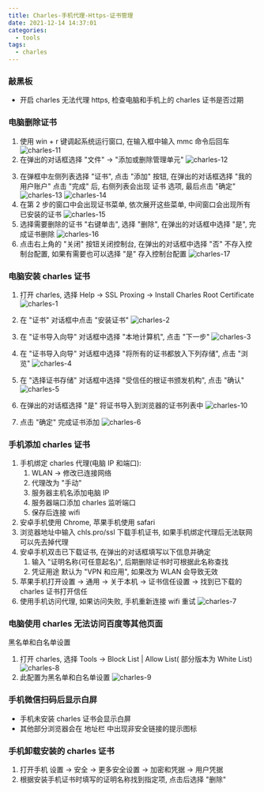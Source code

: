 ```yaml
---
title: Charles-手机代理-Https-证书管理
date: 2021-12-14 14:37:01
categories:
  - tools
tags:
  - charles
---
```


### 敲黑板

- 开启 charles 无法代理 https, 检查电脑和手机上的 charles 证书是否过期

### 电脑删除证书

1. 使用 win + r 键调起系统运行窗口, 在输入框中输入 mmc 命令后回车
   ![charles-11](/images/charles-11.jpg)
2. 在弹出的对话框选择 "文件" -> "添加或删除管理单元"
   ![charles-12](/images/charles-12.png)

<!-- more -->

3. 在弹框中左侧列表选择 "证书", 点击 "添加" 按钮, 在弹出的对话框选择 "我的用户账户" 点击 "完成" 后, 右侧列表会出现 证书 选项, 最后点击 "确定"
   ![charles-13](/images/charles-13.jpg)
   ![charles-14](/images/charles-14.jpg)
4. 在第 2 步的窗口中会出现证书菜单, 依次展开这些菜单, 中间窗口会出现所有已安装的证书
   ![charles-15](/images/charles-15.jpg)
5. 选择需要删除的证书 "右键单击", 选择 "删除", 在弹出的对话框中选择 "是", 完成证书删除
   ![charles-16](/images/charles-16.jpg)
6. 点击右上角的 "关闭" 按钮关闭控制台, 在弹出的对话框中选择 "否" 不存入控制台配置, 如果有需要也可以选择 "是" 存入控制台配置
   ![charles-17](/images/charles-17.jpg)

### 电脑安装 charles 证书

1. 打开 charles, 选择 Help -> SSL Proxing -> Install Charles Root Certificate
   ![charles-1](/images/charles-1.png)

2. 在 "证书" 对话框中点击 "安装证书"
   ![charles-2](/images/charles-2.jpg)
3. 在 "证书导入向导" 对话框中选择 "本地计算机", 点击 "下一步"
   ![charles-3](/images/charles-3.jpg)
4. 在 "证书导入向导" 对话框中选择 "将所有的证书都放入下列存储", 点击 "浏览"
   ![charles-4](/images/charles-4.jpg)
5. 在 "选择证书存储" 对话框中选择 "受信任的根证书颁发机构", 点击 "确认"
   ![charles-5](/images/charles-5.jpg)
6. 在弹出的对话框选择 "是" 将证书导入到浏览器的证书列表中
   ![charles-10](/images/charles-10.jpg)
7. 点击 "确定" 完成证书添加
   ![charles-6](/images/charles-6.jpg)

### 手机添加 charles 证书

1. 手机绑定 charles 代理(电脑 IP 和端口):
   1. WLAN -> 修改已连接网络
   2. 代理改为 "手动"
   3. 服务器主机名添加电脑 IP
   4. 服务器端口添加 charles 监听端口
   5. 保存后连接 wifi
2. 安卓手机使用 Chrome, 苹果手机使用 safari
3. 浏览器地址中输入 chls.pro/ssl 下载手机证书, 如果手机绑定代理后无法联网可以先去掉代理
4. 安卓手机双击已下载证书, 在弹出的对话框填写以下信息并确定
   1. 输入 "证明名称(可任意起名)", 后期删除证书时可根据此名称查找
   2. 凭证用途 默认为 "VPN 和应用", 如果改为 WLAN 会导致无效
5. 苹果手机打开设置 -> 通用 -> 关于本机 -> 证书信任设置 -> 找到已下载的 charles 证书打开信任
6. 使用手机访问代理, 如果访问失败, 手机重新连接 wifi 重试
   ![charles-7](/images/charles-7.jpg)

### 电脑使用 charles 无法访问百度等其他页面

黑名单和白名单设置

1. 打开 charles, 选择 Tools -> Block List | Allow List( 部分版本为 White List)
   ![charles-8](/images/charles-8.png)
2. 此配置为黑名单和白名单设置
   ![charles-9](/images/charles-9.jpg)

### 手机微信扫码后显示白屏

- 手机未安装 charles 证书会显示白屏
- 其他部分浏览器会在 地址栏 中出现非安全链接的提示图标

### 手机卸载安装的 charles 证书

1. 打开手机 设置 -> 安全 -> 更多安全设置 -> 加密和凭据 -> 用户凭据
2. 根据安装手机证书时填写的证明名称找到指定项, 点击后选择 "删除"
